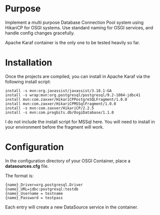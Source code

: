 Purpose
=======

Implement a multi purpose Database Connection Pool system using HikariCP for OSGI systems.  Use standard naming for OSGI services, and handle config changes gracefully.

Apache Karaf container is the only one to be tested heavily so far.  

Installation
============

Once the projects are compiled, you can install in Apache Karaf via the following install script:

	install -s mvn:org.javassist/javassist/3.18.1-GA
	install -s wrap:mvn:org.postgresql/postgresql/9.2-1004-jdbc41
	install mvn:com.zaxxer/HikariCPPostgreSQLFragment/1.0.0
	install mvn:com.zaxxer/HikariCPMSSqlFragment/1.0.0
	install -s mvn:com.zaxxer/HikariCP/2.2.5
	install -s mvn:com.progbits.db/OsgiDatabase/1.1.0

I do not include the install script for MSSql here.  You will need to install in your environment before the fragment will work.

Configuration
=============

In the configuration directory of your OSGI Container, place a **datasources.cfg** file.

The format is:

	{name}_Driver=org.postgresql.Driver
	{name}_URL=jdbc:postgresql:testdb
	{name}_Username = testname
	{name}_Password = testpass

Each entry will create a new DataSource service in the container.
